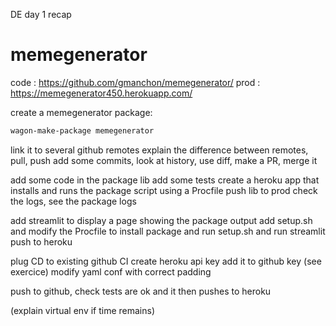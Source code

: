 
DE day 1 recap

# memegenerator

code : https://github.com/gmanchon/memegenerator/
prod : https://memegenerator450.herokuapp.com/

create a memegenerator package:

``` bash
wagon-make-package memegenerator
```

link it to several github remotes
explain the difference between remotes, pull, push
add some commits, look at history, use diff, make a PR, merge it

add some code in the package lib
add some tests
create a heroku app that installs and runs the package script using a Procfile
push lib to prod
check the logs, see the package logs

add streamlit to display a page showing the package output
add setup.sh and modify the Procfile to install package and run setup.sh and run streamlit
push to heroku

plug CD to existing github CI
create heroku api key
add it to github key (see exercice)
modify yaml conf with correct padding

push to github, check tests are ok and it then pushes to heroku

(explain virtual env if time remains)
